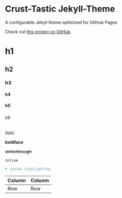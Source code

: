# Crust-Tastic Jekyll-Theme
A configurable Jekyll theme optimized for GitHub Pages

Check out [this project on GitHub](https://github.com/regulad/crust-tastic).

# h1

## h2

### h3

#### h4

##### h5

###### h6

*italic*

**boldface**

~~strikethrough~~

`inline`

```yaml
# syntax highlighting
```

Column | Column
--- | ---
Row | Row
